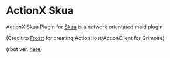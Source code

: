 # ActionX Skua

ActionX Skua Plugin for [Skua](https://github.com/brenohenrike/skua) is a network orientated maid plugin

(Credit to [Froztt](https://github.com/dwiki08) for creating ActionHost/ActionClient for Grimoire)

(rbot ver. [here](https://github.com/SharpTheNightmare/ActionX))
